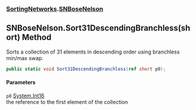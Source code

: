 ### [SortingNetworks](SortingNetworks.md 'SortingNetworks').[SNBoseNelson](SortingNetworks_SNBoseNelson.md 'SortingNetworks.SNBoseNelson')
## SNBoseNelson.Sort31DescendingBranchless(short) Method
Sorts a collection of 31 elements in descending order using branchless min/max swap.  
```csharp
public static void Sort31DescendingBranchless(ref short p0);
```
#### Parameters
<a name='SortingNetworks_SNBoseNelson_Sort31DescendingBranchless(short)_p0'></a>
`p0` [System.Int16](https://docs.microsoft.com/en-us/dotnet/api/System.Int16 'System.Int16')  
the reference to the first element of the collection
  
